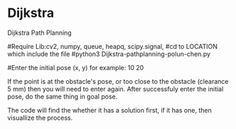 # Dijkstra
Dijkstra Path Planning

#Require Lib:cv2, numpy, queue, heapq, scipy.signal, 
#cd to LOCATION which include the file
#python3 Dijkstra-pathplanning-polun-chen.py

#Enter the initial pose
(x, y)
for example:
10 20

If the point is at the obstacle's pose, or too close to the obstacle (clearance 5 mm)
then you will need to enter again.
After successfuly enter the initial pose, do the same thing in goal pose.

The code will find the whether it has a solution first, if it has one, then visuallize the process.











